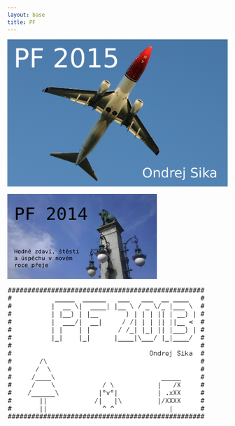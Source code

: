 ```yaml
---
layout: base
title: PF
---
```


[![PF 2015](/static/content/pf2015/pf2015_640.png)](2015.html)


[![PF 2014](/static/content/pf2014/pf2014single.png)](2014.html)


[![PF 2013](/static/content/pf2013/pf2013inverted.png)](2013.html)

